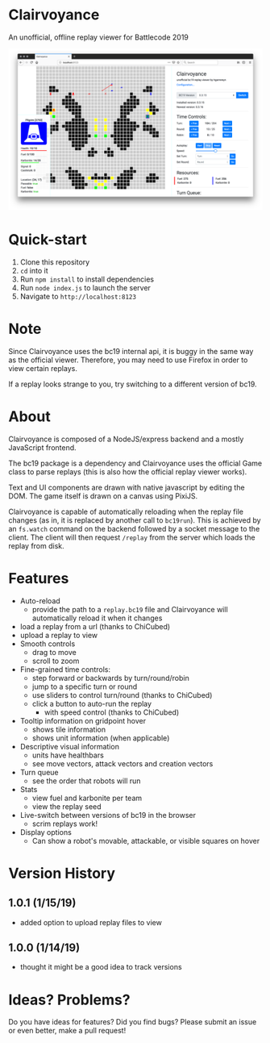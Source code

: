 # Clairvoyance

An unofficial, offline replay viewer for Battlecode 2019

![](view.png)

# Quick-start

1. Clone this repository
2. `cd` into it
3. Run `npm install` to install dependencies
4. Run `node index.js` to launch the server
5. Navigate to `http://localhost:8123`

# Note

Since Clairvoyance uses the bc19 internal api, it is buggy in the same way as the official viewer. Therefore, you may need to use Firefox in order to view certain replays.

If a replay looks strange to you, try switching to a different version of bc19.

# About

Clairvoyance is composed of a NodeJS/express backend and a mostly JavaScript frontend.

The bc19 package is a dependency and Clairvoyance uses the official Game class to parse replays (this is also how the official replay viewer works).

Text and UI components are drawn with native javascript by editing the DOM. The game itself is drawn on a canvas using PixiJS.

Clairvoyance is capable of automatically reloading when the replay file changes (as in, it is replaced by another call to `bc19run`). This is achieved by an `fs.watch` command on the backend followed by a socket message to the client. The client will then request `/replay` from the server which loads the replay from disk.

# Features

* Auto-reload
    * provide the path to a `replay.bc19` file and Clairvoyance will automatically reload it when it changes
* load a replay from a url (thanks to ChiCubed)
* upload a replay to view
* Smooth controls
    * drag to move
    * scroll to zoom
* Fine-grained time controls:
    * step forward or backwards by turn/round/robin
    * jump to a specific turn or round
    * use sliders to control turn/round (thanks to ChiCubed)
    * click a button to auto-run the replay
        * with speed control (thanks to ChiCubed)
* Tooltip information on gridpoint hover
    * shows tile information
    * shows unit information (when applicable)
* Descriptive visual information
    * units have healthbars
    * see move vectors, attack vectors and creation vectors
* Turn queue
    * see the order that robots will run
* Stats
    * view fuel and karbonite per team
    * view the replay seed
* Live-switch between versions of bc19 in the browser
    * scrim replays work!
* Display options
    * Can show a robot's movable, attackable, or visible squares on hover

# Version History

## 1.0.1 (1/15/19)
* added option to upload replay files to view

## 1.0.0 (1/14/19)
* thought it might be a good idea to track versions

# Ideas? Problems?

Do you have ideas for features? Did you find bugs? Please submit an issue or even better, make a pull request!
